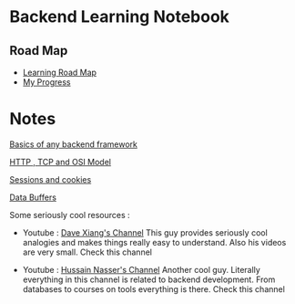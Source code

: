 # Backend Learning Notebook

## Road Map
- [Learning Road Map](https://roadmap.sh/backend)
- [My Progress](#)

# Notes

[Basics of any backend framework](./Basics_of_backend_framework.md.md)

[HTTP , TCP and OSI Model](./Http_Tcp_Osi_Model.md)

[Sessions and cookies](./Sessions_And_Cookies.md)

[Data Buffers](./Data_Buffers.md)

Some seriously cool resources :

- Youtube : [Dave Xiang's Channel](https://www.youtube.com/channel/UCu44AnfqsP-sRxmZHdnhblw) 
This guy provides seriously cool analogies and makes things really easy to understand. 
Also his videos are very small. Check this channel

- Youtube : [Hussain Nasser's Channel](https://www.youtube.com/user/GISIGeometry)
Another cool guy. Literally everything in this channel is related to backend development.
From databases to courses on tools everything is there. Check this channel

